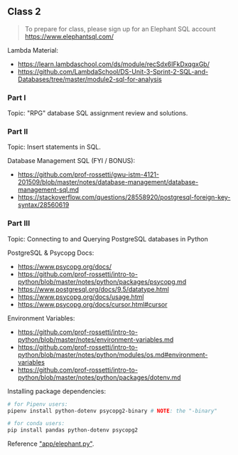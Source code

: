 
## Class 2

> To prepare for class, please sign up for an Elephant SQL account https://www.elephantsql.com/

Lambda Material:

  + https://learn.lambdaschool.com/ds/module/recSdx6IFkDxqgxGb/
  + https://github.com/LambdaSchool/DS-Unit-3-Sprint-2-SQL-and-Databases/tree/master/module2-sql-for-analysis

### Part I

Topic: "RPG" database SQL assignment review and solutions.

### Part II

Topic: Insert statements in SQL.

Database Management SQL (FYI / BONUS):

  + https://github.com/prof-rossetti/gwu-istm-4121-201509/blob/master/notes/database-management/database-management-sql.md
  + https://stackoverflow.com/questions/28558920/postgresql-foreign-key-syntax/28560619

### Part III

Topic: Connecting to and Querying PostgreSQL databases in Python

PostgreSQL & Psycopg Docs:
  + https://www.psycopg.org/docs/
  + https://github.com/prof-rossetti/intro-to-python/blob/master/notes/python/packages/psycopg.md
  + https://www.postgresql.org/docs/9.5/datatype.html
  + https://www.psycopg.org/docs/usage.html
  + https://www.psycopg.org/docs/cursor.html#cursor

Environment Variables:
  + https://github.com/prof-rossetti/intro-to-python/blob/master/notes/environment-variables.md
  + https://github.com/prof-rossetti/intro-to-python/blob/master/notes/python/modules/os.md#environment-variables
  + https://github.com/prof-rossetti/intro-to-python/blob/master/notes/python/packages/dotenv.md

Installing package dependencies:

```sh
# for Pipenv users:
pipenv install python-dotenv psycopg2-binary # NOTE: the "-binary"

# for conda users:
pip install pandas python-dotenv psycopg2
```

Reference ["app/elephant.py"](/app/elephant.py).
